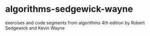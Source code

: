# algorithms-sedgewick-wayne
exercises and code segments from algorithms 4th edition by Robert Sedgewick and Kevin Wayne

